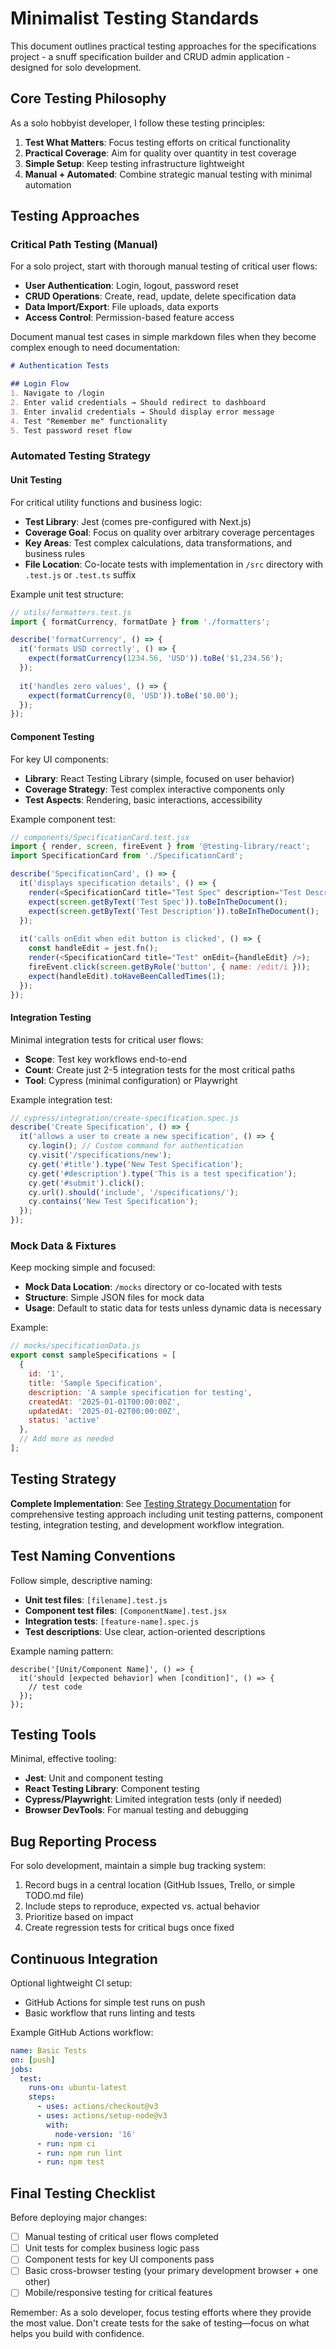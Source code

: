 # Minimalist Testing Standards

This document outlines practical testing approaches for the specifications project - a snuff specification builder and CRUD admin application - designed for solo development.

## Core Testing Philosophy

As a solo hobbyist developer, I follow these testing principles:

1. **Test What Matters**: Focus testing efforts on critical functionality
2. **Practical Coverage**: Aim for quality over quantity in test coverage
3. **Simple Setup**: Keep testing infrastructure lightweight
4. **Manual + Automated**: Combine strategic manual testing with minimal automation

## Testing Approaches

### Critical Path Testing (Manual)

For a solo project, start with thorough manual testing of critical user flows:

- **User Authentication**: Login, logout, password reset
- **CRUD Operations**: Create, read, update, delete specification data
- **Data Import/Export**: File uploads, data exports
- **Access Control**: Permission-based feature access

Document manual test cases in simple markdown files when they become complex enough to need documentation:

```markdown
# Authentication Tests

## Login Flow
1. Navigate to /login
2. Enter valid credentials → Should redirect to dashboard
3. Enter invalid credentials → Should display error message
4. Test "Remember me" functionality
5. Test password reset flow
```

### Automated Testing Strategy

#### Unit Testing

For critical utility functions and business logic:

- **Test Library**: Jest (comes pre-configured with Next.js)
- **Coverage Goal**: Focus on quality over arbitrary coverage percentages
- **Key Areas**: Test complex calculations, data transformations, and business rules
- **File Location**: Co-locate tests with implementation in `/src` directory with `.test.js` or `.test.ts` suffix

Example unit test structure:
```javascript
// utils/formatters.test.js
import { formatCurrency, formatDate } from './formatters';

describe('formatCurrency', () => {
  it('formats USD correctly', () => {
    expect(formatCurrency(1234.56, 'USD')).toBe('$1,234.56');
  });
  
  it('handles zero values', () => {
    expect(formatCurrency(0, 'USD')).toBe('$0.00');
  });
});
```

#### Component Testing

For key UI components:

- **Library**: React Testing Library (simple, focused on user behavior)
- **Coverage Strategy**: Test complex interactive components only
- **Test Aspects**: Rendering, basic interactions, accessibility

Example component test:
```javascript
// components/SpecificationCard.test.jsx
import { render, screen, fireEvent } from '@testing-library/react';
import SpecificationCard from './SpecificationCard';

describe('SpecificationCard', () => {
  it('displays specification details', () => {
    render(<SpecificationCard title="Test Spec" description="Test Description" />);
    expect(screen.getByText('Test Spec')).toBeInTheDocument();
    expect(screen.getByText('Test Description')).toBeInTheDocument();
  });
  
  it('calls onEdit when edit button is clicked', () => {
    const handleEdit = jest.fn();
    render(<SpecificationCard title="Test" onEdit={handleEdit} />);
    fireEvent.click(screen.getByRole('button', { name: /edit/i }));
    expect(handleEdit).toHaveBeenCalledTimes(1);
  });
});
```

#### Integration Testing

Minimal integration tests for critical user flows:

- **Scope**: Test key workflows end-to-end
- **Count**: Create just 2-5 integration tests for the most critical paths
- **Tool**: Cypress (minimal configuration) or Playwright

Example integration test:
```javascript
// cypress/integration/create-specification.spec.js
describe('Create Specification', () => {
  it('allows a user to create a new specification', () => {
    cy.login(); // Custom command for authentication
    cy.visit('/specifications/new');
    cy.get('#title').type('New Test Specification');
    cy.get('#description').type('This is a test specification');
    cy.get('#submit').click();
    cy.url().should('include', '/specifications/');
    cy.contains('New Test Specification');
  });
});
```

### Mock Data & Fixtures

Keep mocking simple and focused:

- **Mock Data Location**: `/mocks` directory or co-located with tests
- **Structure**: Simple JSON files for mock data
- **Usage**: Default to static data for tests unless dynamic data is necessary

Example:
```javascript
// mocks/specificationData.js
export const sampleSpecifications = [
  {
    id: '1',
    title: 'Sample Specification',
    description: 'A sample specification for testing',
    createdAt: '2025-01-01T00:00:00Z',
    updatedAt: '2025-01-02T00:00:00Z',
    status: 'active'
  },
  // Add more as needed
];
```

## Testing Strategy

**Complete Implementation**: See [Testing Strategy Documentation](../concerns/testing-strategy.md) for comprehensive testing approach including unit testing patterns, component testing, integration testing, and development workflow integration.

## Test Naming Conventions

Follow simple, descriptive naming:

- **Unit test files**: `[filename].test.js`
- **Component test files**: `[ComponentName].test.jsx`
- **Integration tests**: `[feature-name].spec.js`
- **Test descriptions**: Use clear, action-oriented descriptions

Example naming pattern:
```
describe('[Unit/Component Name]', () => {
  it('should [expected behavior] when [condition]', () => {
    // test code
  });
});
```

## Testing Tools

Minimal, effective tooling:

- **Jest**: Unit and component testing
- **React Testing Library**: Component testing
- **Cypress/Playwright**: Limited integration tests (only if needed)
- **Browser DevTools**: For manual testing and debugging

## Bug Reporting Process

For solo development, maintain a simple bug tracking system:

1. Record bugs in a central location (GitHub Issues, Trello, or simple TODO.md file)
2. Include steps to reproduce, expected vs. actual behavior
3. Prioritize based on impact
4. Create regression tests for critical bugs once fixed

## Continuous Integration

Optional lightweight CI setup:

- GitHub Actions for simple test runs on push
- Basic workflow that runs linting and tests

Example GitHub Actions workflow:
```yaml
name: Basic Tests
on: [push]
jobs:
  test:
    runs-on: ubuntu-latest
    steps:
      - uses: actions/checkout@v3
      - uses: actions/setup-node@v3
        with:
          node-version: '16'
      - run: npm ci
      - run: npm run lint
      - run: npm test
```

## Final Testing Checklist

Before deploying major changes:

- [ ] Manual testing of critical user flows completed
- [ ] Unit tests for complex business logic pass
- [ ] Component tests for key UI components pass
- [ ] Basic cross-browser testing (your primary development browser + one other)
- [ ] Mobile/responsive testing for critical features

Remember: As a solo developer, focus testing efforts where they provide the most value. Don't create tests for the sake of testing—focus on what helps you build with confidence.
